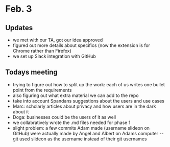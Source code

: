 # Feb. 3

## Updates
- we met with our TA, got our idea approved
- figured out more details about specifics (now the extension is for Chrome rather than Firefox)
- we set up Slack integration with GitHub


## Todays meeting

- trying to figure out how to split up the work: each of us writes one bullet point from the requirements
- also figuring out what extra material we can add to the repo
- take into account Spandans suggestions about the users and use cases
- Marc: scholarly articles about privacy and how users are in the dark about it
- Doga: businesses could be the users of it as well
- we collabratively wrote the .md files needed for phase 1
- slight problem: a few commits Adam made (username slideon on GitHub) were actually made by Angel and Albert on Adams computer -- git used slideon as the username instead of their git usernames
